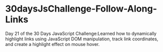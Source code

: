 # 30daysJsChallenge-Follow-Along-Links
Day 21 of the 30 Days JavaScript Challenge:Learned how to dynamically highlight links using JavaScript DOM manipulation, track link coordinates, and create a highlight effect on mouse hover.
